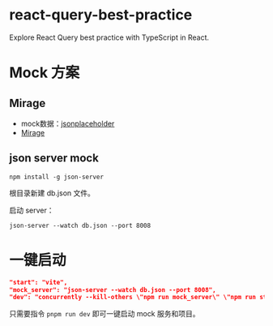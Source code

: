 # react-query-best-practice

Explore React Query best practice with TypeScript in React.

# Mock 方案

## Mirage 
- mock数据：[jsonplaceholder](https://jsonplaceholder.typicode.com/?ref=testdev.tools&ref_type=adv&utm_campaign=TestDevTools&utm_medium=web&utm_source=TestDev.tools)
- [Mirage](https://miragejs.com/docs/getting-started/introduction/)

## json server mock

```shell
npm install -g json-server
```

根目录新建 db.json 文件。

启动 server：

```shell
json-server --watch db.json --port 8008
```

# 一键启动

```json
"start": "vite",
"mock_server": "json-server --watch db.json --port 8008",
"dev": "concurrently --kill-others \"npm run mock_server\" \"npm run start\"",
```

只需要指令 `pnpm run dev` 即可一键启动 mock 服务和项目。